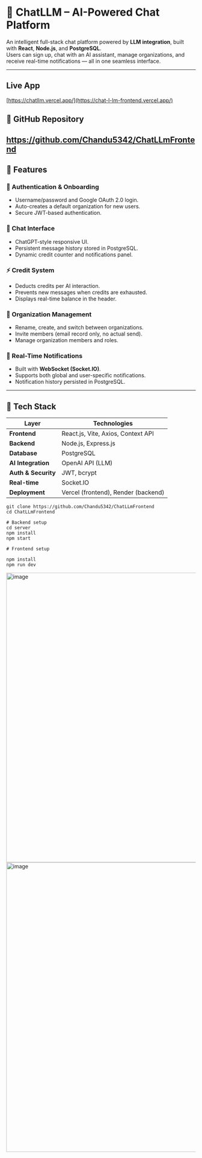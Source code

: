 # 💬 ChatLLM – AI-Powered Chat Platform

An intelligent full-stack chat platform powered by **LLM integration**, built with **React**, **Node.js**, and **PostgreSQL**.  
Users can sign up, chat with an AI assistant, manage organizations, and receive real-time notifications — all in one seamless interface.

---

##  Live App
[https://chatllm.vercel.app/](https://chat-l-lm-frontend.vercel.app/)

## 🧠 GitHub Repository

https://github.com/Chandu5342/ChatLLmFrontend
---

## 🚀 Features

### 🔐 Authentication & Onboarding
- Username/password and Google OAuth 2.0 login.
- Auto-creates a default organization for new users.
- Secure JWT-based authentication.

### 💬 Chat Interface
- ChatGPT-style responsive UI.
- Persistent message history stored in PostgreSQL.
- Dynamic credit counter and notifications panel.

### ⚡ Credit System
- Deducts credits per AI interaction.
- Prevents new messages when credits are exhausted.
- Displays real-time balance in the header.

### 🏢 Organization Management
- Rename, create, and switch between organizations.
- Invite members (email record only, no actual send).
- Manage organization members and roles.

### 🔔 Real-Time Notifications
- Built with **WebSocket (Socket.IO)**.
- Supports both global and user-specific notifications.
- Notification history persisted in PostgreSQL.

---

## 🧩 Tech Stack

| Layer | Technologies |
|-------|---------------|
| **Frontend** | React.js, Vite, Axios, Context API |
| **Backend** | Node.js, Express.js |
| **Database** | PostgreSQL |
| **AI Integration** | OpenAI API (LLM) |
| **Auth & Security** | JWT, bcrypt |
| **Real-time** | Socket.IO |
| **Deployment** | Vercel (frontend), Render (backend) |

```
git clone https://github.com/Chandu5342/ChatLLmFrontend
cd ChatLLmFrontend

# Backend setup
cd server
npm install
npm start

# Frontend setup

npm install
npm run dev
```

<img width="1366" height="768" alt="image" src="https://github.com/user-attachments/assets/31f360d2-31dc-424a-93fb-a92e8bf607a1" />

<img width="1366" height="768" alt="image" src="https://github.com/user-attachments/assets/5277beff-9c88-4ed6-aa59-695132bd537a" />







